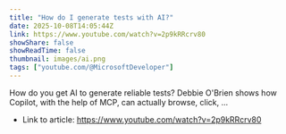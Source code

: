 ```yaml
---
title: "How do I generate tests with AI?"
date: 2025-10-08T14:05:44Z
link: https://www.youtube.com/watch?v=2p9kRRcrv80
showShare: false
showReadTime: false
thumbnail: images/ai.png
tags: ["youtube.com/@MicrosoftDeveloper"]
---
```

How do you get AI to generate reliable tests? Debbie O'Brien shows how Copilot, with the help of MCP, can actually browse, click, ...

- Link to article: https://www.youtube.com/watch?v=2p9kRRcrv80